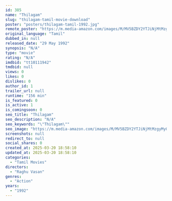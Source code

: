 ```yaml
---
id: 385
name: "Thilagam"
slug: "thilagam-tamil-movie-download"
poster: "posters/thilagam-tamil-1992.jpg"
remote_poster: "https://m.media-amazon.com/images/M/MV5BZDY2YTJiNjMtMzgyMy00N2RlLWJiN2ItMTgzMWYyMDk5ODE3XkEyXkFqcGdeQXVyMTAwNDA4NDky._V1_SX300.jpg"
original_language: "Tamil"
dubbed_in: null
released_date: "29 May 1992"
synopsis: "N/A"
type: "movie"
rating: "N/A"
imdbid: "tt10111942"
tmdbid: null
views: 0
likes: 0
dislikes: 0
author_id: 1
trailer_url: null
runtime: "156 min"
is_featured: 0
is_active: 1
is_comingsoon: 0
seo_title: "Thilagam"
seo_description: "N/A"
seo_keywords: "\"Thilagam\""
seo_image: "https://m.media-amazon.com/images/M/MV5BZDY2YTJiNjMtMzgyMy00N2RlLWJiN2ItMTgzMWYyMDk5ODE3XkEyXkFqcGdeQXVyMTAwNDA4NDky._V1_SX300.jpg"
screenshots: null
redirect_to: null
social_shares: 0
created_at: 2025-03-20 18:58:10
updated_at: 2025-03-20 18:58:10
categories:
  - "Tamil Movies"
directors:
  - "Raghu Vasan"
genres:
  - "Action"
years:
  - "1992"
---
```

